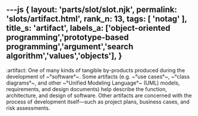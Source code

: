 ---js
{
  layout: 'parts/slot/slot.njk',
  permalink: 'slots/artifact.html',
  rank_n: 13,
  tags: [ 'notag' ],
  title_s: 'artifact',
  labels_a: ['object-oriented programming','prototype-based programming','argument','search algorithm','values','objects'],
}
---
:artifact:
One of many kinds of tangible by-products produced during the development of ~°software°~. Some artifacts (e.g. ~°use cases°~, ~°class diagrams°~, and other ~°Unified Modeling Language°~ (UML) models, requirements, and design documents) help describe the function, architecture, and design of software. Other artifacts are concerned with the process of development itself—such as project plans, business cases, and risk assessments.
